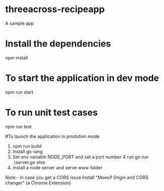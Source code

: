 # threeacross-recipeapp
A sample app

# Install the dependencies
npm install

# To start the application in dev mode
npm run start

# To run unit test cases
npm run test

#To launch the application in prodution mode
1. npm run build
2. Install go-lang
3. Set env variable NODE_PORT and set a port number
4 run go run .\server.go
else 
1. install a node server and serve www folder

Note:- In case you get a CORS issue install "Moesif Origin and CORS changer" (a Chrome Extension)